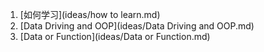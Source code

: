 











1. [如何学习](ideas/how to learn.md)
1. [Data Driving and OOP](ideas/Data Driving and OOP.md)
1. [Data or Function](ideas/Data or Function.md)